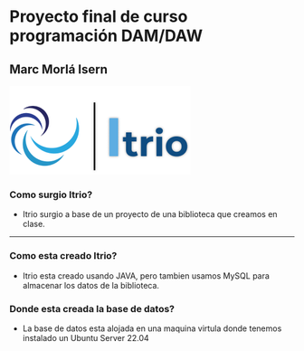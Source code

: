 # **Proyecto final de curso programación DAM/DAW**

## Marc Morlá Isern

![Itrio](/images/logo2.png)

### **Como surgio Itrio?**

- Itrio surgio a base de un proyecto de una biblioteca que creamos en clase.

----

### **Como esta creado Itrio?**
- Itrio esta creado usando JAVA, pero tambien usamos MySQL para almacenar los datos de la biblioteca.

### **Donde esta creada la base de datos?**
- La base de datos esta alojada en una maquina virtula donde tenemos instalado un Ubuntu Server 22.04


